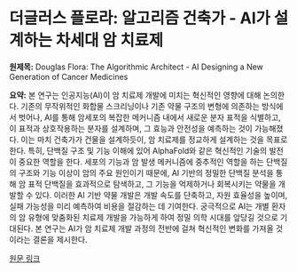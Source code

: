 # 더글러스 플로라: 알고리즘 건축가 - AI가 설계하는 차세대 암 치료제

**원제목:** Douglas Flora: The Algorithmic Architect - AI Designing a New Generation of Cancer Medicines

**요약:** 본 연구는 인공지능(AI)이 암 치료제 개발에 미치는 혁신적인 영향에 대해 논의한다. 기존의 무작위적인 화합물 스크리닝이나 기존 약물 구조의 변형에 의존하는 방식에서 벗어나, AI를 통해 암세포의 복잡한 메커니즘 내에서 새로운 분자 표적을 식별하고, 이 표적과 상호작용하는 분자를 설계하며, 그 효능과 안전성을 예측하는 것이 가능해졌다.  이는 마치 건축가가 건물을 설계하듯이,  암 치료제를 정교하게 설계하는 것을 목표로 한다.  특히, 단백질 구조 및 기능 이해에 있어 AlphaFold와 같은 혁신적인 기술의 발전이 중요한 역할을 한다. 세포의 기능과 암 발생 메커니즘에 중추적인 역할을 하는 단백질의 구조와 기능 이상이 암의 주요 원인이기 때문에, AI 기반의 정밀한 단백질 분석을 통해 암 표적 단백질을 효과적으로 탐색하고,  그 기능을 억제하거나 회복시키는 약물을 개발할 수 있다.  이러한 AI 기반 약물 개발은 개발 속도를 단축하고, 자원 효율성을 높이며,  실패 가능성을 미리 예측하여 비용을 절감하는 데 기여한다.  궁극적으로 AI는 개별 환자의 암 유형에 맞춤화된 치료제 개발을 가능하게 하여 정밀 의학 시대를 앞당길 것으로 기대된다.  본 연구는 AI가 암 치료제 개발 과정의 전반에 걸쳐 혁신적인 변화를 가져올 것이라는 결론을 제시한다.

[원문 링크](https://oncodaily.com/blog/douglas-flora-334745)
